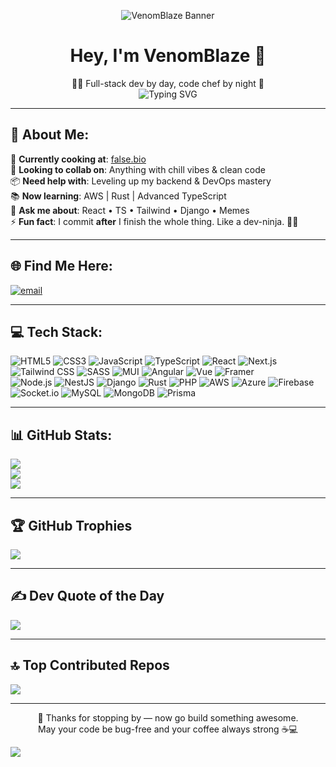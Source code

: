 <!-- README FUSION OF CODE × FOOD × VIBES -->

<!-- Banner with Imgix -->
<p align="center">
  <img src="https://assets.imgix.net/examples/kingfisher.jpg?auto=format&fit=crop&w=1000&h=300&blend=000000&blend-mode=darken&mark-align=center,middle&mark=https%3A%2F%2Fimg.icons8.com%2Fios-filled%2F500%2Fffffff%2Fcode.png&mark-scale=50" alt="VenomBlaze Banner" />
</p>

<h1 align="center">Hey, I'm VenomBlaze 👋</h1>
<p align="center">
  🧑‍💻 Full-stack dev by day, code chef by night 🍱 <br/>
  <img src="https://readme-typing-svg.demolab.com?font=Fira+Code&size=24&pause=1000&color=F7F7F7&width=435&center=true&lines=React+Wizard+🌀;Tailwind+Stylist+🎨;TypeScript+Sorcerer+🧙‍♂️;Rust+Padawan+🦀;DevOps+on+the+Grill+🔥;Clean+Code+Only+🍽️" alt="Typing SVG" />
</p>

---

## 💫 About Me:
🍜 **Currently cooking at**: [false.bio](https://false.bio)  
🤝 **Looking to collab on**: Anything with chill vibes & clean code  
📦 **Need help with**: Leveling up my backend & DevOps mastery  
📚 **Now learning**: AWS | Rust | Advanced TypeScript  
💬 **Ask me about**: React • TS • Tailwind • Django • Memes  
⚡ **Fun fact**: I commit **after** I finish the whole thing. Like a dev-ninja. 🥷😂

---

## 🌐 Find Me Here:
[![email](https://img.shields.io/badge/Email-D14836?logo=gmail&logoColor=white)](mailto:venomblaze.alpha@gmail.com)  

---

## 💻 Tech Stack:
<!-- Keepin’ it crispy with those badges -->
<p align="left">
  <!-- Frontend -->
  <img src="https://imgix.com/your-cdn-url/html5.svg?auto=format&fit=crop&w=40&h=40&bg=transparent" alt="HTML5"/>
  <img src="https://imgix.com/your-cdn-url/css3.svg?auto=format&fit=crop&w=40&h=40&bg=transparent" alt="CSS3"/>
  <img src="https://imgix.com/your-cdn-url/javascript.svg?auto=format&fit=crop&w=40&h=40&bg=transparent" alt="JavaScript"/>
  <img src="https://imgix.com/your-cdn-url/typescript.svg?auto=format&fit=crop&w=40&h=40&bg=transparent" alt="TypeScript"/>
  <img src="https://imgix.com/your-cdn-url/react.svg?auto=format&fit=crop&w=40&h=40&bg=transparent" alt="React"/>
  <img src="https://imgix.com/your-cdn-url/nextjs.svg?auto=format&fit=crop&w=40&h=40&bg=transparent" alt="Next.js"/>
  <img src="https://imgix.com/your-cdn-url/tailwindcss.svg?auto=format&fit=crop&w=40&h=40&bg=transparent" alt="Tailwind CSS"/>
  <img src="https://imgix.com/your-cdn-url/sass.svg?auto=format&fit=crop&w=40&h=40&bg=transparent" alt="SASS"/>
  <img src="https://imgix.com/your-cdn-url/mui.svg?auto=format&fit=crop&w=40&h=40&bg=transparent" alt="MUI"/>
  <img src="https://imgix.com/your-cdn-url/angular.svg?auto=format&fit=crop&w=40&h=40&bg=transparent" alt="Angular"/>
  <img src="https://imgix.com/your-cdn-url/vue.svg?auto=format&fit=crop&w=40&h=40&bg=transparent" alt="Vue"/>
  <img src="https://imgix.com/your-cdn-url/framer.svg?auto=format&fit=crop&w=40&h=40&bg=transparent" alt="Framer"/>
  
  <!-- Backend / DevOps / Misc -->
  <br/>
  <img src="https://imgix.com/your-cdn-url/nodejs.svg?auto=format&fit=crop&w=40&h=40&bg=transparent" alt="Node.js"/>
  <img src="https://imgix.com/your-cdn-url/nestjs.svg?auto=format&fit=crop&w=40&h=40&bg=transparent" alt="NestJS"/>
  <img src="https://imgix.com/your-cdn-url/django.svg?auto=format&fit=crop&w=40&h=40&bg=transparent" alt="Django"/>
  <img src="https://imgix.com/your-cdn-url/rust.svg?auto=format&fit=crop&w=40&h=40&bg=transparent" alt="Rust"/>
  <img src="https://imgix.com/your-cdn-url/php.svg?auto=format&fit=crop&w=40&h=40&bg=transparent" alt="PHP"/>
  <img src="https://imgix.com/your-cdn-url/aws.svg?auto=format&fit=crop&w=40&h=40&bg=transparent" alt="AWS"/>
  <img src="https://imgix.com/your-cdn-url/azure.svg?auto=format&fit=crop&w=40&h=40&bg=transparent" alt="Azure"/>
  <img src="https://imgix.com/your-cdn-url/firebase.svg?auto=format&fit=crop&w=40&h=40&bg=transparent" alt="Firebase"/>
  <img src="https://imgix.com/your-cdn-url/socketio.svg?auto=format&fit=crop&w=40&h=40&bg=transparent" alt="Socket.io"/>
  <img src="https://imgix.com/your-cdn-url/mysql.svg?auto=format&fit=crop&w=40&h=40&bg=transparent" alt="MySQL"/>
  <img src="https://imgix.com/your-cdn-url/mongodb.svg?auto=format&fit=crop&w=40&h=40&bg=transparent" alt="MongoDB"/>
  <img src="https://imgix.com/your-cdn-url/prisma.svg?auto=format&fit=crop&w=40&h=40&bg=transparent" alt="Prisma"/>
</p>

---

## 📊 GitHub Stats:
![](https://github-readme-stats.vercel.app/api?username=venomblaze-alpha&theme=dark&hide_border=false&include_all_commits=true&count_private=true)  
![](https://nirzak-streak-stats.vercel.app/?user=venomblaze-alpha&theme=dark&hide_border=false)  
![](https://github-readme-stats.vercel.app/api/top-langs/?username=venomblaze-alpha&theme=dark&hide_border=false&include_all_commits=true&count_private=true&layout=compact)

---

## 🏆 GitHub Trophies
![](https://github-profile-trophy.vercel.app/?username=venomblaze-alpha&theme=dark&no-frame=false&no-bg=true&margin-w=4)

---

## ✍️ Dev Quote of the Day
![](https://quotes-github-readme.vercel.app/api?type=horizontal&theme=dark)

---

## 🔝 Top Contributed Repos
![](https://github-contributor-stats.vercel.app/api?username=venomblaze-alpha&limit=5&theme=dark&combine_all_yearly_contributions=true)

---

<p align="center">
  🍥 Thanks for stopping by — now go build something awesome.  
  <br/>May your code be bug-free and your coffee always strong ☕💻
</p>

[![](https://visitcount.itsvg.in/api?id=venomblaze-alpha&icon=0&color=0)](https://visitcount.itsvg.in)

<!-- Cooked with 💻 + 🍣 by venomblaze-alpha. README vibes powered by GPRM ( https://gprm.itsvg.in ) -->
